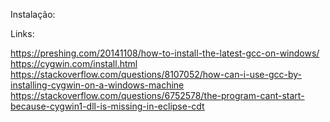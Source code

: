 Instalação:

Links: 

https://preshing.com/20141108/how-to-install-the-latest-gcc-on-windows/
https://cygwin.com/install.html
https://stackoverflow.com/questions/8107052/how-can-i-use-gcc-by-installing-cygwin-on-a-windows-machine
https://stackoverflow.com/questions/6752578/the-program-cant-start-because-cygwin1-dll-is-missing-in-eclipse-cdt
